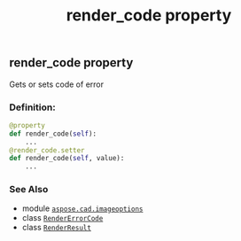 ﻿---
title: render_code property
second_title: Aspose.CAD for Python via .NET API References
description: 
type: docs
weight: 40
url: /aspose.cad.imageoptions/renderresult/render_code/
is_root: false
---

## render_code property


Gets or sets code of error
### Definition:
```python
@property
def render_code(self):
    ...
@render_code.setter
def render_code(self, value):
    ...
```

### See Also
* module [`aspose.cad.imageoptions`](../../)
* class [`RenderErrorCode`](/cad/python-net/aspose.cad.imageoptions/rendererrorcode)
* class [`RenderResult`](/cad/python-net/aspose.cad.imageoptions/renderresult)
